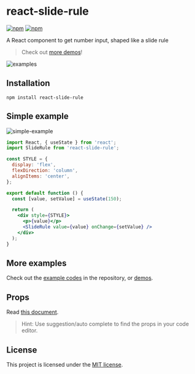 # react-slide-rule

[![npm](https://img.shields.io/npm/v/react-slide-rule.svg)](https://www.npmjs.com/package/react-slide-rule)
[![npm](https://img.shields.io/npm/l/react-slide-rule.svg)](https://www.npmjs.com/package/react-slide-rule)

A React component to get number input, shaped like a slide rule

> Check out [more demos](https://loput12ouj35.github.io/React-slide-rule/)!

![examples](https://github.com/loput12ouj35/React-slide-rule/raw/main/docs/examples.gif)

## Installation

```shell
npm install react-slide-rule
```

## Simple example

![simple-example](https://github.com/loput12ouj35/React-slide-rule/raw/main/docs/simple-example.gif)

```jsx
import React, { useState } from 'react';
import SlideRule from 'react-slide-rule';

const STYLE = {
  display: 'flex',
  flexDirection: 'column',
  alignItems: 'center',
};

export default function () {
  const [value, setValue] = useState(150);

  return (
    <div style={STYLE}>
      <p>{value}</p>
      <SlideRule value={value} onChange={setValue} />
    </div>
  );
}
```

## More examples

Check out the [example codes](https://github.com/loput12ouj35/React-slide-rule/tree/main/example-demo-app/src/Examples) in the repository, or [demos](https://loput12ouj35.github.io/React-slide-rule/).

## Props

Read [this document](https://github.com/loput12ouj35/React-slide-rule/tree/main/docs/props.md).

> Hint: Use suggestion/auto complete to find the props in your code editor.

## License

This project is licensed under the [MIT license](https://github.com/loput12ouj35/React-slide-rule/blob/main/LICENSE).
